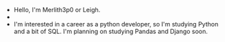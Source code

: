- Hello, I'm Merlith3p0 or Leigh.
- 
- I'm interested in a career as a python developer, so I'm studying Python and a bit of SQL. I'm planning on studying Pandas and Django soon.
